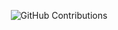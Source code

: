 <div align="center">

![GitHub Contributions](https://github-readme-stats.vercel.app/api?username=lvyufeng&show_icons=true&title_color=fff&icon_color=79ff97&text_color=9f9f9f&bg_color=151515)

</div>
